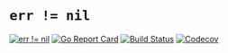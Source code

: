 # `err != nil`

[![err != nil](https://img.shields.io/endpoint?url=https%3A%2F%2Ferrnil.cpl.li%2Fapi%2Fbadge%3Frepo%3Dcpl.li%2Fgo%2Ferrnil%26style%3Dflat-square)](https://errnil.cpl.li/api/inspect?repo=cpl.li/go/errnil)
[![Go Report Card](https://goreportcard.com/badge/cpl.li/go/errnil?style=flat-square)](https://goreportcard.com/report/cpl.li/go/errnil)
[![Build Status](https://img.shields.io/travis/cpl/errnil/master?style=flat-square)](https://travis-ci.org/cpl/errnil)
[![Codecov](https://img.shields.io/codecov/c/github/cpl/errnil/master.svg?style=flat-square)](https://codecov.io/gh/cpl/errnil)
